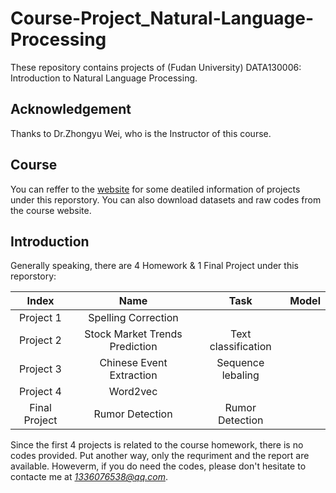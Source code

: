 # Course-Project_Natural-Language-Processing
These repository contains projects of (Fudan University) DATA130006: Introduction to Natural Language Processing. 

## Acknowledgement
Thanks to Dr.Zhongyu Wei, who is the Instructor of this course.

## Course 
You can reffer to the [website](http://www.sdspeople.fudan.edu.cn/zywei/DATA130006/index.html) for some deatiled information of projects under this reporstory. You can also download datasets and raw codes from the course website.

## Introduction
Generally speaking, there are 4 Homework & 1 Final Project under this reporstory:

|Index|Name|Task|Model|
|:--:|:--:|:--:|:--:|
|Project 1|Spelling Correction|||
|Project 2|Stock Market Trends Prediction|Text classification||
|Project 3| Chinese Event Extraction|Sequence lebaling||
|Project 4|Word2vec|||
|Final Project|Rumor Detection|Rumor Detection||

Since the first 4 projects is related to the course homework, there is no codes provided. Put another way, only the requriment and the report are available. Howeverm, if you do need the codes, please don't hesitate to contacte me at *1336076538@qq.com*.
